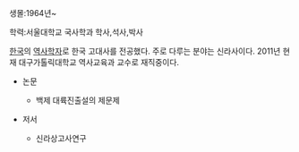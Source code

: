 생몰:1964년~

학력:서울대학교 국사학과 학사,석사,박사

  
[한국](%ED%95%9C%EA%B5%AD.md)의
[역사학자](%EC%97%AD%EC%82%AC%ED%95%99%EC%9E%90.md)로 한국 고대사를 전공했다. 주로 다루는 분야는
신라사이다. 2011년 현재 대구가톨릭대학교 역사교육과 교수로 재직중이다.

  * 논문  

    * 백제 대륙진출설의 제문제  

  * 저서  

    * 신라상고사연구  

